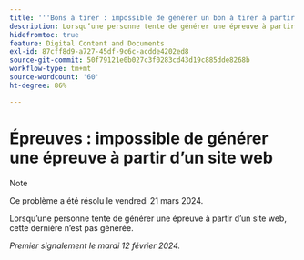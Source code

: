 ```yaml
---
title: '''Bons à tirer : impossible de générer un bon à tirer à partir d''un site web'''
description: Lorsqu’une personne tente de générer une épreuve à partir d’un site web, cette dernière n’est pas générée.
hidefromtoc: true
feature: Digital Content and Documents
exl-id: 87cff8d9-a727-45df-9c6c-acdde4202ed8
source-git-commit: 50f79121e0b027c3f0283cd43d19c885dde8268b
workflow-type: tm+mt
source-wordcount: '60'
ht-degree: 86%

---
```


# Épreuves : impossible de générer une épreuve à partir d’un site web

>[!NOTE]
>
>Ce problème a été résolu le vendredi 21 mars 2024.

Lorsqu’une personne tente de générer une épreuve à partir d’un site web, cette dernière n’est pas générée.

_Premier signalement le mardi 12 février 2024._

